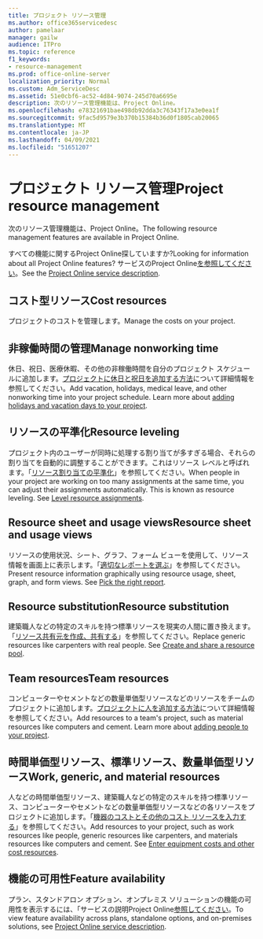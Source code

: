 ```yaml
---
title: プロジェクト リソース管理
ms.author: office365servicedesc
author: pamelaar
manager: gailw
audience: ITPro
ms.topic: reference
f1_keywords:
- resource-management
ms.prod: office-online-server
localization_priority: Normal
ms.custom: Adm_ServiceDesc
ms.assetid: 51e0cbf6-ac52-4d84-9074-245d70a6695e
description: 次のリソース管理機能は、Project Online。
ms.openlocfilehash: e78321691bae498db92dda3c76343f17a3e0ea1f
ms.sourcegitcommit: 9fac5d9579e3b370b15384b36d0f1805cab20065
ms.translationtype: MT
ms.contentlocale: ja-JP
ms.lasthandoff: 04/09/2021
ms.locfileid: "51651207"
---
```

# <a name="project-resource-management"></a><span data-ttu-id="7c76a-103">プロジェクト リソース管理</span><span class="sxs-lookup"><span data-stu-id="7c76a-103">Project resource management</span></span>

<span data-ttu-id="7c76a-104">次のリソース管理機能は、Project Online。</span><span class="sxs-lookup"><span data-stu-id="7c76a-104">The following resource management features are available in Project Online.</span></span>
  
<span data-ttu-id="7c76a-105">すべての機能に関するProject Online探していますか?</span><span class="sxs-lookup"><span data-stu-id="7c76a-105">Looking for information about all Project Online features?</span></span> <span data-ttu-id="7c76a-106">サービスのProject Online[を参照してください](project-online-service-description.md)。</span><span class="sxs-lookup"><span data-stu-id="7c76a-106">See the [Project Online service description](project-online-service-description.md).</span></span>
  
## <a name="cost-resources"></a><span data-ttu-id="7c76a-107">コスト型リソース</span><span class="sxs-lookup"><span data-stu-id="7c76a-107">Cost resources</span></span>

<span data-ttu-id="7c76a-108">プロジェクトのコストを管理します。</span><span class="sxs-lookup"><span data-stu-id="7c76a-108">Manage the costs on your project.</span></span>
  
## <a name="manage-nonworking-time"></a><span data-ttu-id="7c76a-109">非稼働時間の管理</span><span class="sxs-lookup"><span data-stu-id="7c76a-109">Manage nonworking time</span></span>

<span data-ttu-id="7c76a-p102">休日、祝日、医療休暇、その他の非稼働時間を自分のプロジェクト スケジュールに追加します。[プロジェクトに休日と祝日を追加する方法](https://go.microsoft.com/fwlink/p/?LinkId=271337)について詳細情報を参照してください。</span><span class="sxs-lookup"><span data-stu-id="7c76a-p102">Add vacation, holidays, medical leave, and other nonworking time into your project schedule. Learn more about [adding holidays and vacation days to your project](https://go.microsoft.com/fwlink/p/?LinkId=271337).</span></span>
  
## <a name="resource-leveling"></a><span data-ttu-id="7c76a-112">リソースの平準化</span><span class="sxs-lookup"><span data-stu-id="7c76a-112">Resource leveling</span></span>

<span data-ttu-id="7c76a-p103">プロジェクト内のユーザーが同時に処理する割り当てが多すぎる場合、それらの割り当てを自動的に調整することができます。これはリソース レベルと呼ばれます。「[リソース割り当ての平準化](https://go.microsoft.com/fwlink/p/?LinkId=271348)」を参照してください。</span><span class="sxs-lookup"><span data-stu-id="7c76a-p103">When people in your project are working on too many assignments at the same time, you can adjust their assignments automatically. This is known as resource leveling. See [Level resource assignments](https://go.microsoft.com/fwlink/p/?LinkId=271348).</span></span>
  
## <a name="resource-sheet-and-usage-views"></a><span data-ttu-id="7c76a-116">Resource sheet and usage views</span><span class="sxs-lookup"><span data-stu-id="7c76a-116">Resource sheet and usage views</span></span>

<span data-ttu-id="7c76a-p104">リソースの使用状況、シート、グラフ、フォーム ビューを使用して、リソース情報を画面上に表示します。「[適切なレポートを選ぶ](https://go.microsoft.com/fwlink/?LinkId=402920)」を参照してください。</span><span class="sxs-lookup"><span data-stu-id="7c76a-p104">Present resource information graphically using resource usage, sheet, graph, and form views. See [Pick the right report](https://go.microsoft.com/fwlink/?LinkId=402920).</span></span>
  
## <a name="resource-substitution"></a><span data-ttu-id="7c76a-119">Resource substitution</span><span class="sxs-lookup"><span data-stu-id="7c76a-119">Resource substitution</span></span>

<span data-ttu-id="7c76a-p105">建築職人などの特定のスキルを持つ標準リソースを現実の人間に置き換えます。「[リソース共有元を作成、共有する](https://go.microsoft.com/fwlink/?LinkId=402921)」を参照してください。</span><span class="sxs-lookup"><span data-stu-id="7c76a-p105">Replace generic resources like carpenters with real people. See [Create and share a resource pool](https://go.microsoft.com/fwlink/?LinkId=402921).</span></span>
  
## <a name="team-resources"></a><span data-ttu-id="7c76a-122">Team resources</span><span class="sxs-lookup"><span data-stu-id="7c76a-122">Team resources</span></span>

<span data-ttu-id="7c76a-p106">コンピューターやセメントなどの数量単価型リソースなどのリソースをチームのプロジェクトに追加します。[プロジェクトに人を追加する方法](https://go.microsoft.com/fwlink/p/?LinkId=271347)について詳細情報を参照してください。</span><span class="sxs-lookup"><span data-stu-id="7c76a-p106">Add resources to a team's project, such as material resources like computers and cement. Learn more about [adding people to your project](https://go.microsoft.com/fwlink/p/?LinkId=271347).</span></span>
  
## <a name="work-generic-and-material-resources"></a><span data-ttu-id="7c76a-125">時間単価型リソース、標準リソース、数量単価型リソース</span><span class="sxs-lookup"><span data-stu-id="7c76a-125">Work, generic, and material resources</span></span>

<span data-ttu-id="7c76a-p107">人などの時間単価型リソース、建築職人などの特定のスキルを持つ標準リソース、コンピューターやセメントなどの数量単価型リソースなどの各リソースをプロジェクトに追加します。「[機器のコストとその他のコスト リソースを入力する](https://go.microsoft.com/fwlink/?LinkId=402922)」を参照してください。</span><span class="sxs-lookup"><span data-stu-id="7c76a-p107">Add resources to your project, such as work resources like people, generic resources like carpenters, and materials resources like computers and cement. See [Enter equipment costs and other cost resources](https://go.microsoft.com/fwlink/?LinkId=402922).</span></span>
  
## <a name="feature-availability"></a><span data-ttu-id="7c76a-128">機能の可用性</span><span class="sxs-lookup"><span data-stu-id="7c76a-128">Feature availability</span></span>

<span data-ttu-id="7c76a-129">プラン、スタンドアロン オプション、オンプレミス ソリューションの機能の可用性を表示するには、「サービスの説明Project Online[参照してください](project-online-service-description.md)。</span><span class="sxs-lookup"><span data-stu-id="7c76a-129">To view feature availability across plans, standalone options, and on-premises solutions, see [Project Online service description](project-online-service-description.md).</span></span>
  

